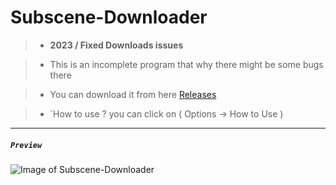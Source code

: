 # Subscene-Downloader

>- __2023 / Fixed Downloads issues__

>- This is an incomplete program that why there might be some bugs there

>- You can download it from here [Releases](https://github.com/xZetsubou/Subscene-Downloader/releases)

> - `How to use ? you can click on ( Options -> How to Use  )

---
##### `Preview` 

![Image of Subscene-Downloader](https://i.imgur.com/8Aw7GUQ.png)

